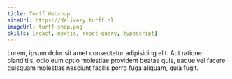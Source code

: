 ```yaml
---
title: Turff Webshop
siteUrl: https://delivery.turff.nl
imageUrl: turff-shop.png
skills: [react, nextjs, react-query, typescript]
---
```


Lorem, ipsum dolor sit amet consectetur adipisicing elit. Aut ratione blanditiis, odio eum optio molestiae provident beatae quis, eaque vel facere quisquam molestias nesciunt facilis porro fuga aliquam, quia fugit.
